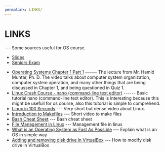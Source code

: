 ```yaml
---
permalink: LINKS/
---
```


# LINKS
--- Some sources useful for OS course.
- [Slides](https://codex.cs.yale.edu/avi/os-book/OS10/slide-dir/)
- [Seniors Exam](https://rms46.vlsm.org/2/183.pdf)

* [Operating Systems Chapter 1 Part 1](https://youtu.be/Z6w6JowO5Fw?si=QZyJH8K5oN9EY3vo) ------ The lecture from Mr. Hamid Muhtar, Ph. D. The video talks about computer system organization, computer system operation, and many other things that are being discussed in Chapter 1, and being questioned in Quiz 1.
* [Linux Crash Course - nano (command-line text editor)](https://youtu.be/DLeATFgGM-A?si=H9MyI6jU5_xhYu7H) ------ Basic tutorial nano (command-line text editor). This is interesting because this might be usefull for os course, also this tutorial is simple to comprehend.
* [Linux in 100 Seconds](https://www.youtube.com/watch?v=rrB13utjYV4) --- Very short but dense video about Linux.
* [Introduction to Makefiles](https://www.youtube.com/watch?v=_r7i5X0rXJk&ab_channel=PaulProgramming) --- Short video to make files
* [Bash Cheat Sheet](https://github.com/RehanSaeed/Bash-Cheat-Sheet) --- Bash cheat sheet
* [File Management in Linux](https://www.geeksforgeeks.org/file-management-in-linux/) --- Management file in linux
* [What is an Operating System as Fast As Possible](https://www.youtube.com/watch?v=pVzRTmdd9j0) --- Explain what is an OS in simple way
* [Adding and removing disk drive in VirtualBox](https://progmar.net.pl/en/knowledge-base/virtualbox-adding-removing-disk-drive) --- How to modify disk drive in VirtualBox
